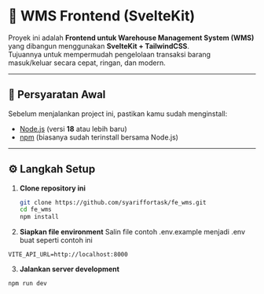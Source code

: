 # 🧭 WMS Frontend (SvelteKit)

Proyek ini adalah **Frontend untuk Warehouse Management System (WMS)** yang dibangun menggunakan **SvelteKit + TailwindCSS**.  
Tujuannya untuk mempermudah pengelolaan transaksi barang masuk/keluar secara cepat, ringan, dan modern.

---

## 🚀 Persyaratan Awal

Sebelum menjalankan project ini, pastikan kamu sudah menginstall:

- [Node.js](https://nodejs.org/en/) (versi **18** atau lebih baru)
- [npm](https://www.npmjs.com/) (biasanya sudah terinstall bersama Node.js)

---

## ⚙️ Langkah Setup

1. **Clone repository ini**
   ```bash
   git clone https://github.com/syariffortask/fe_wms.git
   cd fe_wms
   npm install
   ```

2. **Siapkan file environment**
Salin file contoh .env.example menjadi .env
buat seperti contoh ini
```
VITE_API_URL=http://localhost:8000

```

3. **Jalankan server development**
```
npm run dev
```